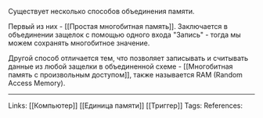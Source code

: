 Существует несколько способов объединения памяти. 

Первый из них - [[Простая многобитная память]]. Заключается в объединении защелок с помощью одного входа "Запись" - тогда мы можем сохранять многобитное значение. 

Другой способ отличается тем, что позволяет записывать и считывать данные из любой защелки в объединенной схеме - [[Многобитная память с произвольным доступом]], также называется RAM (Random Access Memory). 
___
Links: [[Компьютер]] [[Единица памяти]] [[Триггер]] 
Tags:
References: